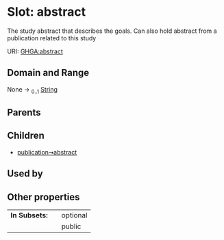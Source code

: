 
# Slot: abstract


The study abstract that describes the goals.  Can also hold abstract from a publication related to this study

URI: [GHGA:abstract](https://w3id.org/GHGA/abstract)


## Domain and Range

None &#8594;  <sub>0..1</sub> [String](types/String.md)

## Parents


## Children

 *  [publication➞abstract](publication_abstract.md)

## Used by


## Other properties

|  |  |  |
| --- | --- | --- |
| **In Subsets:** | | optional |
|  | | public |

